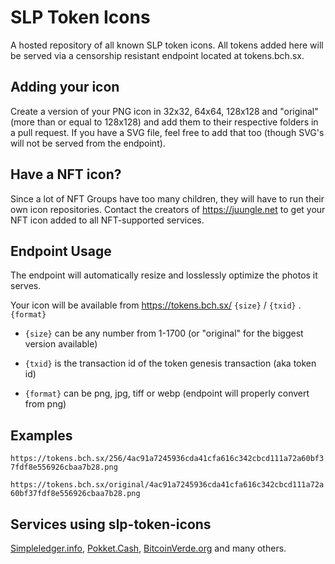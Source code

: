 # SLP Token Icons

A hosted repository of all known SLP token icons. All tokens added here will be served via a censorship resistant endpoint located at tokens.bch.sx.

## Adding your icon

Create a version of your PNG icon in 32x32, 64x64, 128x128 and "original" (more than or equal to 128x128) and add them to their respective folders in a pull request. If you have a SVG file, feel free to add that too (though SVG's will not be served from the endpoint).

## Have a NFT icon?

Since a lot of NFT Groups have too many children, they will have to run their own icon repositories. Contact the creators of https://juungle.net to get your NFT icon added to all NFT-supported services.

## Endpoint Usage

The endpoint will automatically resize and losslessly optimize the photos it serves.

Your icon will be available from https://tokens.bch.sx/ `{size}` / `{txid}` . `{format}`

* `{size}` can be any number from 1-1700 (or "original" for the biggest version available)

* `{txid}` is the transaction id of the token genesis transaction (aka token id)

* `{format}` can be png, jpg, tiff or webp (endpoint will properly convert from png)

## Examples

`https://tokens.bch.sx/256/4ac91a7245936cda41cfa616c342cbcd111a72a60bf37fdf8e556926cbaa7b28.png`

`https://tokens.bch.sx/original/4ac91a7245936cda41cfa616c342cbcd111a72a60bf37fdf8e556926cbaa7b28.png`

## Services using slp-token-icons

[Simpleledger.info](https://simpleledger.info), [Pokket.Cash](https://pokket.cash), [BitcoinVerde.org](https://bitcoinverde.org) and many others.
